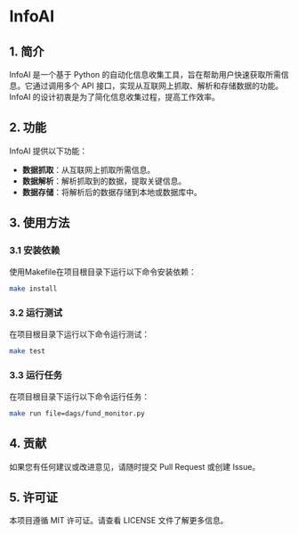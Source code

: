 # InfoAI

## 1. 简介

InfoAI 是一个基于 Python 的自动化信息收集工具，旨在帮助用户快速获取所需信息。它通过调用多个 API 接口，实现从互联网上抓取、解析和存储数据的功能。InfoAI 的设计初衷是为了简化信息收集过程，提高工作效率。

## 2. 功能

InfoAI 提供以下功能：

- **数据抓取**：从互联网上抓取所需信息。
- **数据解析**：解析抓取到的数据，提取关键信息。
- **数据存储**：将解析后的数据存储到本地或数据库中。

## 3. 使用方法

### 3.1 安装依赖

使用Makefile在项目根目录下运行以下命令安装依赖：
```bash
make install
```

### 3.2 运行测试

在项目根目录下运行以下命令运行测试：
```bash
make test
```

### 3.3 运行任务

在项目根目录下运行以下命令运行任务：
```bash
make run file=dags/fund_monitor.py
```

## 4. 贡献

如果您有任何建议或改进意见，请随时提交 Pull Request 或创建 Issue。

## 5. 许可证

本项目遵循 MIT 许可证。请查看 LICENSE 文件了解更多信息。